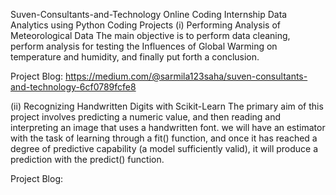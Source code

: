 Suven-Consultants-and-Technology
Online Coding Internship
Data Analytics using Python Coding Projects
(i) Performing Analysis of Meteorological Data
The main objective is to perform data cleaning, perform analysis for testing the Influences of Global Warming on temperature and humidity, and finally put forth a conclusion.

Project Blog: https://medium.com/@sarmila123saha/suven-consultants-and-technology-6cf0789fcfe8

(ii) Recognizing Handwritten Digits with Scikit-Learn
The primary aim of this project involves predicting a numeric value, and then reading and interpreting an image that uses a handwritten font. we will have an estimator with the task of learning through a fit() function, and once it has reached a degree of predictive capability (a model sufficiently valid), it will produce a prediction with the predict() function.

Project Blog: 

